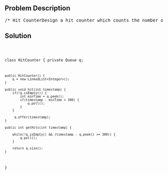 <!--
<style>
  body { font-family: Arial, sans-serif; }
  .container { max-width: 100%; margin: 0 auto; padding: 10px; }
  .comment-block { max-width: 30%; background-color: #f9f9f9; padding: 10px; border-left: 5px solid #ccc; overflow-wrap: break-word; white-space: pre-wrap; }
  .code-block { background-color: #f4f4f4; padding: 10px; border: 1px solid #ddd; overflow-wrap: break-word; white-space: pre-wrap; }
</style>
-->

<div class='container'>
<h2>Problem Description</h2>
<div class='comment-block'>
<pre>
/* Hit CounterDesign a hit counter which counts the number of hits received in the past 5 minutes.Each function accepts a timestamp parameter (in seconds granularity)and you may assume that calls are being made to the system in chronological order(ie, the timestamp is monotonically increasing). You may assume that the earliest timestamp startsat 1.It is possible that several hits arrive roughly at the same time.Example:HitCounter counter = new HitCounter();// hit at timestamp 1.counter.hit(1);// hit at timestamp 2.counter.hit(2);// hit at timestamp 3.counter.hit(3);// get hits at timestamp 4, should return 3.counter.getHits(4);// hit at timestamp 300.counter.hit(300);// get hits at timestamp 300, should return 4.counter.getHits(300);// get hits at timestamp 301, should return 3.counter.getHits(301);*/    /** Initialize your data structure here. */    /** Record a hit.        @param timestamp - The current timestamp (in seconds granularity). */    /** Return the number of hits in the past 5 minutes.        @param timestamp - The current timestamp (in seconds granularity). *//** * Your HitCounter object will be instantiated and called as such: * HitCounter obj = new HitCounter(); * obj.hit(timestamp); * int param_2 = obj.getHits(timestamp); */</pre>
</div>

<h2>Solution</h2>
<div class='code-block'>
<pre><code class='language-java'>

class HitCounter {
    private Queue<Integer> q;

    public HitCounter() {
        q = new LinkedList<Integer>();
    }
    
    public void hit(int timestamp) {
        if(!q.isEmpty()) {
            int minTime = q.peek();
            if(timestamp - minTime > 300) {
                q.poll();
            }  
        }
        
         q.offer(timestamp);        
    }
    
    public int getHits(int timestamp) {

        while(!q.isEmpty() && (timestamp - q.peek() >= 300)) {
            q.poll();
        }
        
        return q.size();
    }
}

</code></pre>
</div>
</div>
